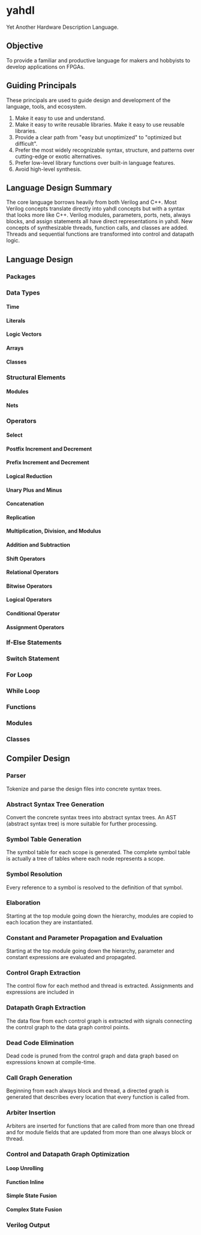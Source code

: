 # yahdl
Yet Another Hardware Description Language.

## Objective
To provide a familiar and productive language for makers and hobbyists to develop applications on FPGAs.  

## Guiding Principals
These principals are used to guide design and development of the language, tools, and ecosystem.

1. Make it easy to use and understand.
2. Make it easy to write reusable libraries.  Make it easy to use reusable libraries.
3. Provide a clear path from "easy but unoptimized" to "optimized but difficult".
4. Prefer the most widely recognizable syntax, structure, and patterns over cutting-edge or exotic alternatives.
5. Prefer low-level library functions over built-in language features.
6. Avoid high-level synthesis.

## Language Design Summary
The core language borrows heavily from both Verilog and C++.  Most Verilog concepts translate directly into yahdl concepts but with a syntax that looks more like C++.  Verilog modules, parameters, ports, nets, always blocks, and assign statements all have direct representations in yahdl.  New concepts of synthesizable threads, function calls, and classes are added.  Threads and sequential functions are transformed into control and datapath logic.

## Language Design


### Packages

### Data Types
#### Time
#### Literals
#### Logic Vectors
#### Arrays
#### Classes

### Structural Elements
#### Modules
#### Nets

### Operators
#### Select
#### Postfix Increment and Decrement  
#### Prefix Increment and Decrement
#### Logical Reduction
#### Unary Plus and Minus
#### Concatenation
#### Replication
#### Multiplication, Division, and Modulus
#### Addition and Subtraction
#### Shift Operators
#### Relational Operators
#### Bitwise Operators
#### Logical Operators
#### Conditional Operator
#### Assignment Operators

### If-Else Statements

### Switch Statement

### For Loop

### While Loop

### Functions

### Modules

### Classes

## Compiler Design
### Parser
Tokenize and parse the design files into concrete syntax trees.

### Abstract Syntax Tree Generation
Convert the concrete syntax trees into abstract syntax trees.  An AST
(abstract syntax tree) is more suitable for further processing.

### Symbol Table Generation
The symbol table for each scope is generated.  The complete symbol table is
actually a tree of tables where each node represents a scope.

### Symbol Resolution
Every reference to a symbol is resolved to the definition of that symbol.

### Elaboration
Starting at the top module going down the hierarchy, modules are copied to each
location they are instantiated.

### Constant and Parameter Propagation and Evaluation
Starting at the top module going down the hierarchy, parameter and constant
expressions are evaluated and propagated.

### Control Graph Extraction
The control flow for each method and thread is extracted.  Assignments and
expressions are included in

### Datapath Graph Extraction
The data flow from each control graph is extracted with signals connecting
the control graph to the data graph control points.

### Dead Code Elimination
Dead code is pruned from the control graph and data graph based on expressions
known at compile-time.  

### Call Graph Generation
Beginning from each always block and thread, a directed graph is generated that
describes every location that every function is called from.

### Arbiter Insertion
Arbiters are inserted for functions that are called from more than one thread
and for module fields that are updated from more than one always block or
thread.

### Control and Datapath Graph Optimization
#### Loop Unrolling
#### Function Inline
#### Simple State Fusion
#### Complex State Fusion
### Verilog Output
####
